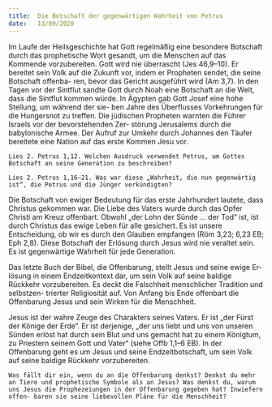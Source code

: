 ```yaml
---
title:  Die Botschaft der gegenwärtigen Wahrheit von Petrus
date:   13/09/2020
---
```


Im Laufe der Heilsgeschichte hat Gott regelmäßig eine besondere Botschaft durch das prophetische Wort gesandt, um die Menschen auf das Kommende vorzubereiten. Gott wird nie überrascht (Jes 46,9–10). Er bereitet sein Volk auf die Zukunft vor, indem er Propheten sendet, die seine Botschaft offenba- ren, bevor das Gericht ausgeführt wird (Am 3,7). In den Tagen vor der Sintflut sandte Gott durch Noah eine Botschaft an die Welt, dass die Sintflut kommen würde. In Ägypten gab Gott Josef eine hohe Stellung, um während der sie- ben Jahre des Überflusses Vorkehrungen für die Hungersnot zu treffen. Die jüdischen Propheten warnten die Führer Israels vor der bevorstehenden Zer- störung Jerusalems durch die babylonische Armee. Der Aufruf zur Umkehr durch Johannes den Täufer bereitete eine Nation auf das erste Kommen Jesu vor.

`Lies 2. Petrus 1,12. Welchen Ausdruck verwendet Petrus, um Gottes Botschaft an seine Generation zu beschreiben?`

`Lies 2. Petrus 1,16–21. Was war diese „Wahrheit, die nun gegenwärtig ist“, die Petrus und die Jünger verkündigten?`

Die Botschaft von ewiger Bedeutung für das erste Jahrhundert lautete, dass Christus gekommen war. Die Liebe des Vaters wurde durch das Opfer Christi am Kreuz offenbart. Obwohl „der Lohn der Sünde ... der Tod“ ist, ist durch Christus das ewige Leben für alle gesichert. Es ist unsere Entscheidung, ob wir es durch den Glauben empfangen (Röm 3,23; 6,23 EB; Eph 2,8). Diese Botschaft der Erlösung durch Jesus wird nie veraltet sein. Es ist gegenwärtige Wahrheit für jede Generation.

Das letzte Buch der Bibel, die Offenbarung, stellt Jesus und seine ewige Er- lösung in einem Endzeitkontext dar, um sein Volk auf seine baldige Rückkehr vorzubereiten. Es deckt die Falschheit menschlicher Tradition und selbstzen- trierter Religiosität auf. Von Anfang bis Ende offenbart die Offenbarung Jesus und sein Wirken für die Menschheit.

Jesus ist der wahre Zeuge des Charakters seines Vaters. Er ist „der Fürst der Könige der Erde“. Er ist derjenige, „der uns liebt und uns von unseren Sünden erlöst hat durch sein Blut und uns gemacht hat zu einem Königtum, zu Priestern seinem Gott und Vater“ (siehe Offb 1,1–6 EB). In der Offenbarung geht es um Jesus und seine Endzeitbotschaft, um sein Volk auf seine baldige Rückkehr vorzubereiten.

`Was fällt dir ein, wenn du an die Offenbarung denkst? Denkst du mehr an Tiere und prophetische Symbole als an Jesus? Was denkst du, warum uns Jesus die Prophezeiungen in der Offenbarung gegeben hat? Inwiefern offen- baren sie seine liebevollen Pläne für die Menschheit?`